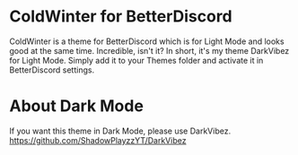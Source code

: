 # ColdWinter for BetterDiscord

ColdWinter is a theme for BetterDiscord which is for Light Mode and looks good at the same time. Incredible, isn't it? In short, it's my theme DarkVibez for Light Mode.
Simply add it to your Themes folder and activate it in BetterDiscord settings.

# About Dark Mode
If you want this theme in Dark Mode, please use DarkVibez. https://github.com/ShadowPlayzzYT/DarkVibez
